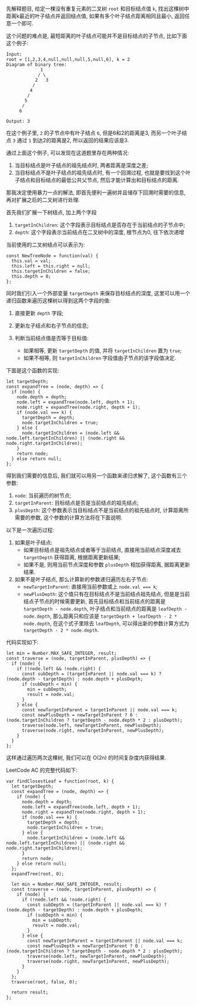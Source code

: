 先解释题目, 给定一棵没有重复元素的二叉树 `root` 和目标结点值 `k`, 找出这棵树中距离k最近的叶子结点并返回结点值, 如果有多个叶子结点距离相同且最小, 返回任意一个即可.

这个问题的难点是, 最短距离的叶子结点可能并不是目标结点的子节点, 比如下面这个例子:

    Input:
    root = [1,2,3,4,null,null,null,5,null,6], k = 2
    Diagram of binary tree:
                 1
                / \
               2   3
              /
             4
            /
           5
          /
         6

    Output: 3

在这个例子里, `2` 的子节点中有叶子结点 `6`, 但是6和2的距离是3, 而另一个叶子结点 `3` 通过 `1` 到达2的距离是2, 所以返回的结果应该是3.

通过上面这个例子, 可以发现在这道题里存在两种情况:
1. 当目标结点是叶子结点的祖先结点时, 两者距离是深度之差;
2. 当目标结点不是叶子结点的祖先结点时, 有一个回溯过程, 也就是要找到这个叶子结点和目标结点的最低公共父节点, 然后才能计算出和目标结点的距离.

那我决定使用暴力一点的解法, 即首先便利一遍树并且储存下回溯时需要的信息, 再对扩展之后的二叉树进行处理.

首先我们扩展一下树结点, 加上两个字段

1. `targetInChildren`: 这个字段表示目标结点是否存在于当前结点的子节点中;
2. `depth`: 这个字段表示当前结点在二叉树中的深度, 根节点为0, 往下依次递增

当前使用的二叉树结点可以表示为:

    const NewTreeNode = function(val) {
      this.val = val;
      this.left = this.right = null;
      this.targetInChildren = false;
      this.depth = 0;
    };

同时我们引入一个外部变量 `targetDepth` 来保存目标结点的深度, 这里可以用一个递归函数来遍历这棵树以得到这两个字段的值:

1. 直接更新 `depth` 字段;
2. 更新左子结点和右子节点的信息;
3. 判断当前结点值是否等于目标值:

    - 如果相等, 更新 `targetDepth` 的值, 并将 `targetInChildren` 置为 `true`;
    - 如果不相等, 则 `targetInChildren` 字段值由子节点的该字段值决定.

下面是这个函数的实现:

    let targetDepth;
    const expandTree = (node, depth) => {
      if (node) {
        node.depth = depth;
        node.left = expandTree(node.left, depth + 1);
        node.right = expandTree(node.right, depth + 1);
        if (node.val === k) {
          targetDepth = depth;
          node.targetInChildren = true;
        } else {
          node.targetInChildren = (node.left && node.left.targetInChildren) || (node.right && node.right.targetInChildren);
        }
        return node; 
      } else return null;
    };

得到我们需要的信息后, 我们就可以用另一个函数来递归求解了, 这个函数有三个参数:

1. `node`: 当前遍历的树节点;
2. `targetInParent`: 目标结点是否是当前结点的祖先结点;
3. `plusDepth`: 这个参数表示当目标结点不是当前结点的祖先结点时, 计算距离所需要的参数, 这个参数的计算方法将在下面说明.

以下是一次遍历过程:

1. 如果是叶子结点:
    - 如果目标结点是祖先结点或者等于当前结点, 直接用当前结点深度减去 `targetDepth` 获得距离, 根据距离更新结果;
    - 如果不是, 则用当前节点深度和参数 `plusDepth` 相加获得距离, 据距离更新结果.
2. 如果不是叶子结点, 那么计算新的参数递归遍历左右子节点:
    - `newTargetInParent`: 直接用当前参数或上 `node.val === k`;
    - `newPlusDepth`: 这个值只有在目标结点不是当前结点祖先结点, 但是是当前结点子节点的时候需要更新, 首先目标结点和当前结点的距离是 `targetDepth - node.depth`, 叶子结点和当前结点的距离是 `leafDepth - node.depth`, 那么距离只和应该是 `targetDepth + leafDepth - 2 * node.depth`, 在这个式子里除去 `leafDepth`, 可以得出新的参数计算方式为 `targetDepth - 2 * node.depth`.

代码实现如下:

    let min = Number.MAX_SAFE_INTEGER, result;
    const traverse = (node, targetInParent, plusDepth) => {
      if (node) {
        if (!node.left && !node.right) {
          const subDepth = (targetInParent || node.val === k) ? (node.depth - targetDepth) : node.depth + plusDepth;
          if (subDepth < min) {
            min = subDepth;
            result = node.val;
          }
        } else {
          const newTargetInParent = targetInParent || node.val === k;
          const newPlusDepth = newTargetInParent ? 0 : (node.targetInChildren ? targetDepth - node.depth * 2 : plusDepth);
          traverse(node.left, newTargetInParent, newPlusDepth);
          traverse(node.right, newTargetInParent, newPlusDepth);
        }
      }
    };

这样通过遍历两次这棵树, 我们可以在 O(2n) 的时间复杂度内获得结果.

LeetCode AC 的完整代码如下:

    var findClosestLeaf = function(root, k) {
      let targetDepth;
      const expandTree = (node, depth) => {
        if (node) {
          node.depth = depth;
          node.left = expandTree(node.left, depth + 1);
          node.right = expandTree(node.right, depth + 1);
          if (node.val === k) {
            targetDepth = depth;
            node.targetInChildren = true;
          } else {
            node.targetInChildren = (node.left && node.left.targetInChildren) || (node.right && node.right.targetInChildren);
          }
          return node; 
        } else return null;
      };
      expandTree(root, 0);

      let min = Number.MAX_SAFE_INTEGER, result;
      const traverse = (node, targetInParent, plusDepth) => {
        if (node) {
          if (!node.left && !node.right) {
            const subDepth = (targetInParent || node.val === k) ? (node.depth - targetDepth) : node.depth + plusDepth;
            if (subDepth < min) {
              min = subDepth;
              result = node.val;
            }
          } else {
            const newTargetInParent = targetInParent || node.val === k;
            const newPlusDepth = newTargetInParent ? 0 : (node.targetInChildren ? targetDepth - node.depth * 2 : plusDepth);
            traverse(node.left, newTargetInParent, newPlusDepth);
            traverse(node.right, newTargetInParent, newPlusDepth);
          }
        }
      };
      traverse(root, false, 0);

      return result;
    };